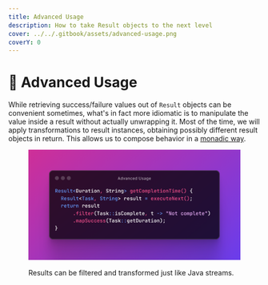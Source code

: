 ```yaml
---
title: Advanced Usage
description: How to take Result objects to the next level
cover: ../../.gitbook/assets/advanced-usage.png
coverY: 0
---
```


# 🚀 Advanced Usage

While retrieving success/failure values out of `Result` objects can be convenient sometimes, what's in fact more idiomatic is to manipulate the value inside a result without actually unwrapping it. Most of the time, we will apply transformations to result instances, obtaining possibly different result objects in return. This allows us to compose behavior in a [monadic way](https://en.wikipedia.org/wiki/Monad\_\(functional\_programming\)).

<figure><img src="../../.gitbook/assets/advanced-usage.png" alt=""><figcaption><p>Results can be filtered and transformed just like Java streams.</p></figcaption></figure>
